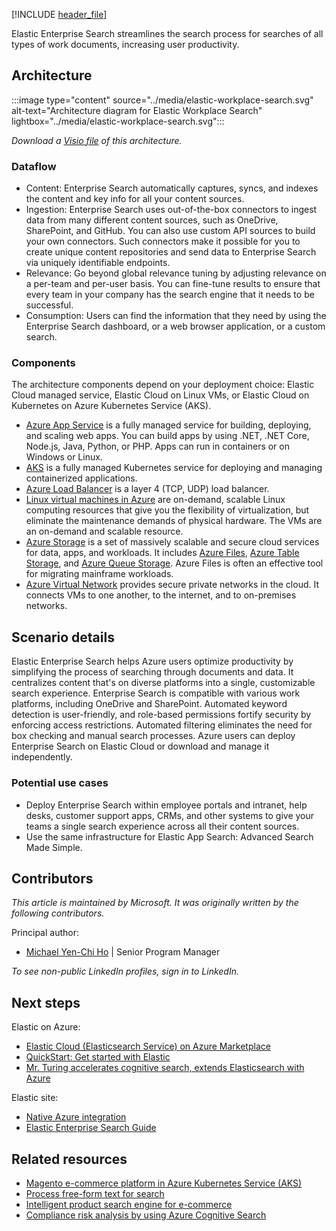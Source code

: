 [!INCLUDE [header_file](../../../includes/sol-idea-header.md)]

Elastic Enterprise Search streamlines the search process for searches of all types of work documents, increasing user productivity.

## Architecture

:::image type="content" source="../media/elastic-workplace-search.svg" alt-text="Architecture diagram for Elastic Workplace Search" lightbox="../media/elastic-workplace-search.svg":::

*Download a [Visio file](https://arch-center.azureedge.net/elastic-workplace-search.vsdx) of this architecture.*

### Dataflow

- Content: Enterprise Search automatically captures, syncs, and indexes the content and key info for all your content sources.
- Ingestion: Enterprise Search uses out-of-the-box connectors to ingest data from many different content sources, such as OneDrive, SharePoint, and GitHub. You can also use custom API sources to build your own connectors. Such connectors make it possible for you to create unique content repositories and send data to Enterprise Search via uniquely identifiable endpoints.
- Relevance: Go beyond global relevance tuning by adjusting relevance on a per-team and per-user basis. You can fine-tune results to ensure that every team in your company has the search engine that it needs to be successful.
- Consumption: Users can find the information that they need by using the Enterprise Search dashboard, or a web browser application, or a custom search.

### Components

The architecture components depend on your deployment choice: Elastic Cloud managed service, Elastic Cloud on Linux VMs, or Elastic Cloud on Kubernetes on Azure Kubernetes Service (AKS).

- [Azure App Service](https://azure.microsoft.com/products/app-service) is a fully managed service for building, deploying, and scaling web apps. You can build apps by using .NET, .NET Core, Node.js, Java, Python, or PHP. Apps can run in containers or on Windows or Linux.
- [AKS](https://azure.microsoft.com/products/kubernetes-service) is a fully managed Kubernetes service for deploying and managing containerized applications.
- [Azure Load Balancer](https://azure.microsoft.com/products/load-balancer) is a layer 4 (TCP, UDP) load balancer.
- [Linux virtual machines in Azure](https://azure.microsoft.com/products/virtual-machines/linux) are on-demand, scalable Linux computing resources that give you the flexibility of virtualization, but eliminate the maintenance demands of physical hardware. The VMs are an on-demand and scalable resource.
- [Azure Storage](https://azure.microsoft.com/product-categories/storage) is a set of massively scalable and secure cloud services for data, apps, and workloads. It includes [Azure Files](https://azure.microsoft.com/products/storage/files), [Azure Table Storage](https://azure.microsoft.com/products/storage/tables), and [Azure Queue Storage](https://azure.microsoft.com/products/storage/queues). Azure Files is often an effective tool for migrating mainframe workloads.
- [Azure Virtual Network](https://azure.microsoft.com/products/virtual-network) provides secure private networks in the cloud. It connects VMs to one another, to the internet, and to on-premises networks.

## Scenario details

Elastic Enterprise Search helps Azure users optimize productivity by simplifying the process of searching through documents and data. It centralizes content that's on diverse platforms into a single, customizable search experience. Enterprise Search is compatible with various work platforms, including OneDrive and SharePoint. Automated keyword detection is user-friendly, and role-based permissions fortify security by enforcing access restrictions. Automated filtering eliminates the need for box checking and manual search processes. Azure users can deploy Enterprise Search on Elastic Cloud or download and manage it independently.

### Potential use cases

- Deploy Enterprise Search within employee portals and intranet, help desks, customer support apps, CRMs, and other systems to give your teams a single search experience across all their content sources.
- Use the same infrastructure for Elastic App Search: Advanced Search Made Simple.

## Contributors

*This article is maintained by Microsoft. It was originally written by the following contributors.*

Principal author:

- [Michael Yen-Chi Ho](https://www.linkedin.com/in/yenchiho) | Senior Program Manager

*To see non-public LinkedIn profiles, sign in to LinkedIn.*

## Next steps

Elastic on Azure:

- [Elastic Cloud (Elasticsearch Service) on Azure Marketplace](https://azuremarketplace.microsoft.com/marketplace/apps/elastic.ec-azure-pp?tab=Overview)
- [QuickStart: Get started with Elastic](/azure/partner-solutions/elastic/create)
- [Mr. Turing accelerates cognitive search, extends Elasticsearch with Azure](https://customers.microsoft.com/story/1557429616211490364-mister-turing-professional-services-azure)

Elastic site:

- [Native Azure integration](https://www.elastic.co/guide/en/cloud/current/ec-azure-marketplace-native.html)
- [Elastic Enterprise Search Guide](https://www.elastic.co/guide/en/workplace-search/current/index.html)

## Related resources

- [Magento e-commerce platform in Azure Kubernetes Service (AKS)](../../example-scenario/magento/magento-azure.yml)
- [Process free-form text for search](../../data-guide/scenarios/search.yml)
- [Intelligent product search engine for e-commerce](../../example-scenario/apps/ecommerce-search.yml)
- [Compliance risk analysis by using Azure Cognitive Search](../../guide/ai/compliance-risk-analysis.yml)
